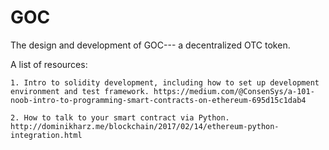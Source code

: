# GOC
The design and development of GOC--- a decentralized OTC token.

A list of resources:
```
1. Intro to solidity development, including how to set up development environment and test framework. https://medium.com/@ConsenSys/a-101-noob-intro-to-programming-smart-contracts-on-ethereum-695d15c1dab4

2. How to talk to your smart contract via Python. http://dominikharz.me/blockchain/2017/02/14/ethereum-python-integration.html
```
